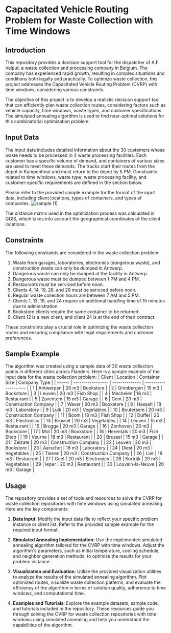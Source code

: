 # Capacitated Vehicle Routing Problem for Waste Collection with Time Windows

## Introduction

This repository provides a decision support tool for the dispatcher of A.F. Valput, a waste collection and processing company in Belgium. The company has experienced rapid growth, resulting in complex situations and conditions both legally and practically. To optimize waste collection, this project addresses the Capacitated Vehicle Routing Problem (CVRP) with time windows, considering various constraints.

The objective of this project is to develop a realistic decision support tool that can efficiently plan waste collection routes, considering factors such as vehicle capacity, time windows, waste types, and customer specifications. The simulated annealing algorithm is used to find near-optimal solutions for this combinatorial optimization problem.

## Input Data

The input data includes detailed information about the 30 customers whose waste needs to be processed in 4 waste processing facilities. Each customer has a specific volume of demand, and containers of various sizes are used to meet these demands. The trucks start their routes from the depot in Kampenhout and must return to the depot by 5 PM. Constraints related to time windows, waste type, waste processing facility, and customer-specific requirements are defined in the section below.

Please refer to the provided sample example for the format of the input data, including client locations, types of containers, and types of companies.
![sample (1)](https://github.com/arora-amit37/cvrptw_simulated_annealing/assets/50020662/e2f2c53c-5094-4145-a98c-b814ac467634)

The distance matrix used in the optimization process was calculated in QGIS, which takes into account the geographical coordinates of the client locations.

## Constraints

The following constraints are considered in the waste collection problem:

1. Waste from garages, laboratories, electronics (dangerous waste), and construction waste can only be dumped in Antwerp.
2. Dangerous waste can only be dumped at the facility in Antwerp.
3. Dangerous waste must be dumped between 1 PM and 4 PM.
4. Restaurants must be serviced before noon.
5. Clients 4, 14, 19, 26, and 29 must be serviced before noon.
6. Regular waste collection hours are between 7 AM and 5 PM.
7. Clients 1, 13, 19, and 24 require an additional handling time of 15 minutes due to administration.
8. Bookstore clients require the same container to be returned.
9. Client 12 is a new client, and client 24 is at the end of their contract.

These constraints play a crucial role in optimizing the waste collection routes and ensuring compliance with legal requirements and customer preferences.

## Sample Example

The algorithm was created using a sample data of 30 waste collection points in different cities across Flanders. Here is a sample example of the input data for the waste collection problem:
| Client | Location          | Container Size | Company Type         |
| ------ | ----------------- | -------------- | -------------------- |
| 1      | Antwerpen         | 20 m3          | Bookstore            |
| 2      | Grimbergen        | 15 m3          | Bookstore            |
| 3      | Leuven            | 20 m3          | Fish Shop            |
| 4      | Mechelen          | 18 m3          | Restaurant           |
| 5      | Zaventem          | 15 m3          | Garage               |
| 6      | Gent              | 20 m3          | Construction Company |
| 7      | Waver             | 20 m3          | Bookstore            |
| 8      | Hasselt           | 18 m3          | Laboratory           |
| 9      | Luik              | 20 m3          | Vegetables           |
| 10     | Boutersem         | 20 m3          | Construction Company |
| 11     | Boom              | 18 m3          | Fish Shop            |
| 12     | Duffel            | 20 m3          | Electronics          |
| 13     | Brussel           | 20 m3          | Vegetables           |
| 14     | Leuven            | 15 m3          | Restaurant           |
| 15     | Brugge            | 20 m3          | Garage               |
| 16     | Zonhoven          | 20 m3          | Bookstore            |
| 17     | Mol               | 20 m3          | Bookstore            |
| 18     | Herentals         | 20 m3          | Fish Shop            |
| 19     | Veurne            | 18 m3          | Restaurant           |
| 20     | Brussel           | 15 m3          | Garage               |
| 21     | Zelzate           | 20 m3          | Construction Company |
| 22     | Leuven            | 20 m3          | Bookstore            |
| 23     | Aarschot          | 18 m3          | Laboratory           |
| 24     | Diest             | 20 m3          | Vegetables           |
| 25     | Tienen            | 20 m3          | Construction Company |
| 26     | Lier              | 18 m3          | Restaurant           |
| 27     | Geel              | 20 m3          | Electronics          |
| 28     | Kortrijk          | 20 m3          | Vegetables           |
| 29     | Ieper             | 20 m3          | Restaurant           |
| 30     | Louvain-la-Neuve  | 20 m3          | Garage               |

## Usage

The repository provides a set of tools and resources to solve the CVRP for waste collection repositories with time windows using simulated annealing. Here are the key components:

1. **Data Input**: Modify the input data file to reflect your specific problem instance or client list. Refer to the provided sample example for the required input format.

2. **Simulated Annealing Implementation**: Use the implemented simulated annealing algorithm tailored for the CVRP with time windows. Adjust the algorithm's parameters, such as initial temperature, cooling schedule, and neighbor generation methods, to optimize the results for your problem instance.

3. **Visualization and Evaluation**: Utilize the provided visualization utilities to analyze the results of the simulated annealing algorithm. Plot optimized routes, visualize waste collection patterns, and evaluate the efficiency of the algorithm in terms of solution quality, adherence to time windows, and computational time.

4. **Examples and Tutorials**: Explore the example datasets, sample code, and tutorials included in the repository. These resources guide you through solving the CVRP for waste collection repositories with time windows using simulated annealing and help you understand the capabilities of the algorithm.

